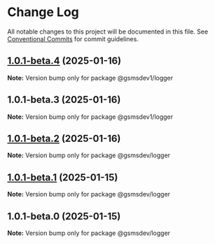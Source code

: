 # Change Log

All notable changes to this project will be documented in this file.
See [Conventional Commits](https://conventionalcommits.org) for commit guidelines.

## [1.0.1-beta.4](https://github.com/d-petrenko-gs/gsms-packages/compare/@gsmsdev1/logger@1.0.1-beta.3...@gsmsdev1/logger@1.0.1-beta.4) (2025-01-16)

**Note:** Version bump only for package @gsmsdev1/logger





## 1.0.1-beta.3 (2025-01-16)

**Note:** Version bump only for package @gsmsdev1/logger





## [1.0.1-beta.2](https://github.com/d-petrenko-gs/gsms-packages/compare/@gsmsdev/logger@1.0.1-beta.1...@gsmsdev/logger@1.0.1-beta.2) (2025-01-16)

**Note:** Version bump only for package @gsmsdev/logger





## [1.0.1-beta.1](https://github.com/d-petrenko-gs/gsms-packages/compare/@gsmsdev/logger@1.0.1-beta.0...@gsmsdev/logger@1.0.1-beta.1) (2025-01-15)

**Note:** Version bump only for package @gsmsdev/logger





## 1.0.1-beta.0 (2025-01-15)

**Note:** Version bump only for package @gsmsdev/logger
